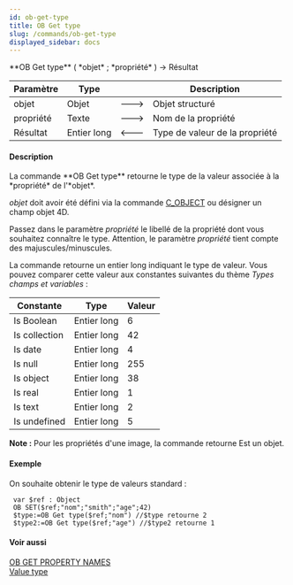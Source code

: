```yaml
---
id: ob-get-type
title: OB Get type
slug: /commands/ob-get-type
displayed_sidebar: docs
---
```


<!--REF #_command_.OB Get type.Syntax-->**OB Get type** ( *objet* ; *propriété* ) -> Résultat<!-- END REF-->
<!--REF #_command_.OB Get type.Params-->
| Paramètre | Type |  | Description |
| --- | --- | --- | --- |
| objet | Objet | &#x1F852; | Objet structuré |
| propriété | Texte | &#x1F852; | Nom de la propriété |
| Résultat | Entier long | &#x1F850; | Type de valeur de la propriété |

<!-- END REF-->

#### Description 

<!--REF #_command_.OB Get type.Summary-->La commande **OB Get type** retourne le type de la valeur associée à la *propriété* de l'*objet*.<!-- END REF-->

*objet* doit avoir été défini via la commande [C\_OBJECT](c-object.md) ou désigner un champ objet 4D.

Passez dans le paramètre *propriété* le libellé de la propriété dont vous souhaitez connaître le type. Attention, le paramètre *propriété* tient compte des majuscules/minuscules.

La commande retourne un entier long indiquant le type de valeur. Vous pouvez comparer cette valeur aux constantes suivantes du thème *Types champs et variables* :

| Constante     | Type        | Valeur |
| ------------- | ----------- | ------ |
| Is Boolean    | Entier long | 6      |
| Is collection | Entier long | 42     |
| Is date       | Entier long | 4      |
| Is null       | Entier long | 255    |
| Is object     | Entier long | 38     |
| Is real       | Entier long | 1      |
| Is text       | Entier long | 2      |
| Is undefined  | Entier long | 5      |

**Note :** Pour les propriétés d'une image, la commande retourne Est un objet. 

#### Exemple 

On souhaite obtenir le type de valeurs standard :

```4d
 var $ref : Object
 OB SET($ref;"nom";"smith";"age";42)
 $type:=OB Get type($ref;"nom") //$type retourne 2
 $type2:=OB Get type($ref;"age") //$type2 retourne 1
```

#### Voir aussi 

[OB GET PROPERTY NAMES](ob-get-property-names.md)  
[Value type](value-type.md)  